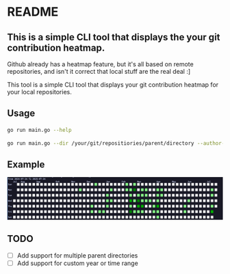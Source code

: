 # README

## This is a simple CLI tool that displays the your git contribution heatmap.

Github already has a heatmap feature, but it's all based on remote repositories, and isn't it correct that local stuff are the real deal :]

This tool is a simple CLI tool that displays your git contribution heatmap for your local repositories.

## Usage

```bash
go run main.go --help
```

```bash
go run main.go --dir /your/git/repositiories/parent/directory --author-email your.email@example.com
```

## Example

![Example](./example.png)

## TODO

- [ ] Add support for multiple parent directories
- [ ] Add support for custom year or time range
